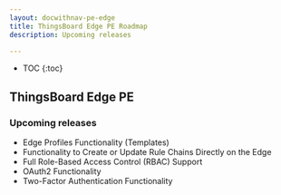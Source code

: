 ```yaml
---
layout: docwithnav-pe-edge
title: ThingsBoard Edge PE Roadmap
description: Upcoming releases

---
```


* TOC
{:toc}

## ThingsBoard Edge PE

### Upcoming releases
* Edge Profiles Functionality (Templates)
* Functionality to Create or Update Rule Chains Directly on the Edge
* Full Role-Based Access Control (RBAC) Support
* OAuth2 Functionality
* Two-Factor Authentication Functionality